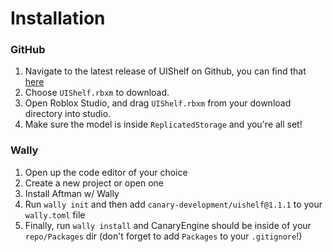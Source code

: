 # Installation

### GitHub

1. Navigate to the latest release of UIShelf on Github, you can find that [here](https://github.com/canary-development/UIShelf/releases/)
2. Choose `UIShelf.rbxm` to download.
3. Open Roblox Studio, and drag `UIShelf.rbxm` from your download directory into studio.
4. Make sure the model is inside `ReplicatedStorage` and you're all set!

### Wally

1. Open up the code editor of your choice
2. Create a new project or open one
3. Install Aftman w/ Wally
4. Run `wally init` and then add `canary-development/uishelf@1.1.1` to your `wally.toml` file
5. Finally, run `wally install` and CanaryEngine should be inside of your `repo/Packages` dir (don't forget to add `Packages` to your `.gitignore`!)